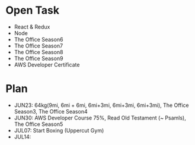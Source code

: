 # Open Task
* React & Redux
* Node
* The Office Season6
* The Office Season7
* The Office Season8
* The Office Season9
* AWS Developer Certificate

# Plan
* JUN23: 64kg(9mi, 6mi + 6mi, 6mi+3mi, 6mi+3mi, 6mi+3mi), The Office Season3, The Office Season4
* JUN30: AWS Developer Course 75%, Read Old Testament (~ Psamls), The Office Season5
* JUL07: Start Boxing (Uppercut Gym)
* JUL14: 
